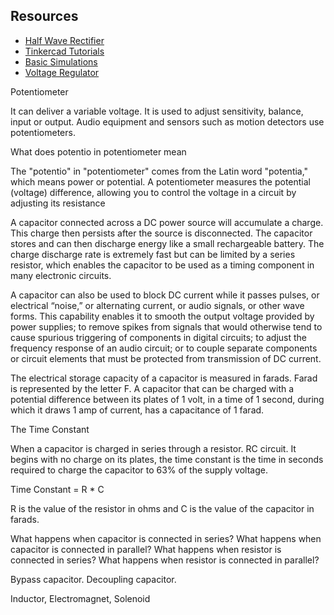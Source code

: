 ## Resources

- [Half Wave Rectifier](https://www.youtube.com/watch?v=vghMCemjXdA)
- [Tinkercad Tutorials](https://www.tinkercad.com/learn/circuits)
- [Basic Simulations](https://www.youtube.com/playlist?list=PLxtiTGwRHk3OdlJg1Ita9kaN9HVv1Cgv7)
- [Voltage Regulator](https://www.tinkercad.com/things/fBosanc7O9u-voltage-regulators)

Potentiometer

It can deliver a variable voltage. It is used to adjust sensitivity, balance, input or output. Audio equipment and sensors such as motion detectors use potentiometers.

What does potentio in potentiometer mean

The "potentio" in "potentiometer" comes from the Latin word "potentia," which means power or potential. A potentiometer measures the potential (voltage) difference, allowing you to control the voltage in a circuit by adjusting its resistance

A capacitor connected across a DC power source
will accumulate a charge. This charge then persists after
the source is disconnected. The capacitor stores and can then discharge energy like a small rechargeable battery. The charge
discharge rate is extremely fast but can be limited
by a series resistor, which enables the capacitor
to be used as a timing component in many electronic
circuits.

A capacitor can also be used to block DC current
while it passes pulses, or electrical “noise,” or alternating
current, or audio signals, or other wave
forms. This capability enables it to smooth the
output voltage provided by power supplies; to
remove spikes from signals that would otherwise
tend to cause spurious triggering of components
in digital circuits; to adjust the frequency response
of an audio circuit; or to couple separate
components or circuit elements that must be
protected from transmission of DC current.

The electrical storage capacity of a capacitor is measured in farads. Farad is represented by the letter F. A capacitor that can be charged with a potential difference between its plates of 1 volt, in a time of 1 second, during which it draws 1 amp of current, has a capacitance of 1 farad.

The Time Constant

When a capacitor is charged in series through a resistor. RC circuit. It begins with no charge on its plates, the time constant is the time in seconds required to charge the capacitor to 63% of the supply voltage.

Time Constant = R * C

R is the value of the resistor in ohms and C is the value of the capacitor in farads.

What happens when capacitor is connected in series?
What happens when capacitor is connected in parallel?
What happens when resistor is connected in series?
What happens when resistor is connected in parallel?

Bypass capacitor. Decoupling capacitor.

Inductor, Electromagnet, Solenoid
